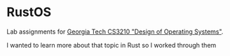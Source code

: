 # RustOS

Lab assignments for [Georgia Tech CS3210 "Design of Operating Systems"](https://tc.gts3.org/cs3210/2020/spring/index.html).

I wanted to learn more about that topic in Rust so I worked through them
